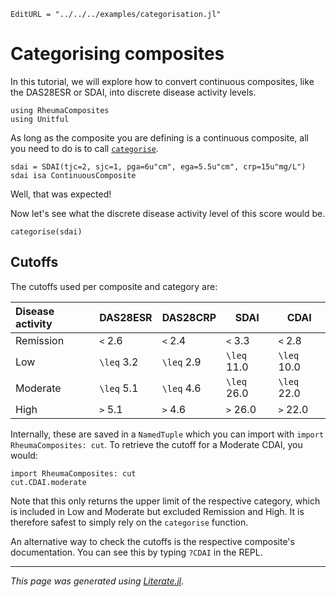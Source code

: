 ```@meta
EditURL = "../../../examples/categorisation.jl"
```

# Categorising composites

In this tutorial, we will explore how to convert continuous composites, like the DAS28ESR or SDAI, into discrete disease activity levels.

````@example categorisation
using RheumaComposites
using Unitful
````

As long as the composite you are defining is a continuous composite, all you need to do is to call [`categorise`](@ref).

````@example categorisation
sdai = SDAI(tjc=2, sjc=1, pga=6u"cm", ega=5.5u"cm", crp=15u"mg/L")
sdai isa ContinuousComposite
````

Well, that was expected!

Now let's see what the discrete disease activity level of this score would be.

````@example categorisation
categorise(sdai)
````

## Cutoffs

The cutoffs used per composite and category are:

| Disease activity | DAS28ESR | DAS28CRP | SDAI   | CDAI   |
|:-----------------|----------|----------|--------|--------|
| Remission        | ``<`` 2.6    | ``<`` 2.4    | ``<`` 3.3  | ``<`` 2.8  |
| Low              | ``\leq`` 3.2    | ``\leq`` 2.9    | ``\leq`` 11.0 | ``\leq`` 10.0 |
| Moderate         | ``\leq`` 5.1    | ``\leq`` 4.6    | ``\leq`` 26.0 | ``\leq`` 22.0 |
| High             | ``>`` 5.1    | ``>`` 4.6    | ``>`` 26.0 | ``>`` 22.0 |

Internally, these are saved in a `NamedTuple` which you can import with `import RheumaComposites: cut`.
To retrieve the cutoff for a Moderate CDAI, you would:

````@example categorisation
import RheumaComposites: cut
cut.CDAI.moderate
````

Note that this only returns the upper limit of the respective category, which is included in Low and Moderate but excluded Remission and High.
It is therefore safest to simply rely on the `categorise` function.

An alternative way to check the cutoffs is the respective composite's documentation.
You can see this by typing `?CDAI` in the REPL.

---

*This page was generated using [Literate.jl](https://github.com/fredrikekre/Literate.jl).*

